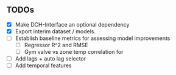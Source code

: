 ## TODOs
- [x] Make DCH-Interface an optional dependency
- [x] Export interim dataset / models.
- [ ] Establish baseline metrics for assessing model improvements
  - [ ] Regressor R^2 and RMSE
  - [ ] Gym valve vs zone temp correlation for
- [ ] Add lags + auto lag selector
- [ ] Add temporal features
